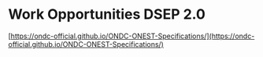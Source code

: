 # Work Opportunities DSEP 2.0

[https://ondc-official.github.io/ONDC-ONEST-Specifications/](https://ondc-official.github.io/ONDC-ONEST-Specifications/)
